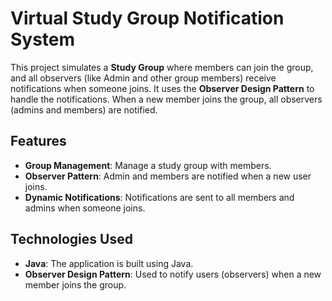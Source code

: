 # Virtual Study Group Notification System

This project simulates a **Study Group** where members can join the group, and all observers (like Admin and other group members) receive notifications when someone joins. It uses the **Observer Design Pattern** to handle the notifications. When a new member joins the group, all observers (admins and members) are notified.

## Features
- **Group Management**: Manage a study group with members.
- **Observer Pattern**: Admin and members are notified when a new user joins.
- **Dynamic Notifications**: Notifications are sent to all members and admins when someone joins.


## Technologies Used
- **Java**: The application is built using Java.
- **Observer Design Pattern**: Used to notify users (observers) when a new member joins the group.

